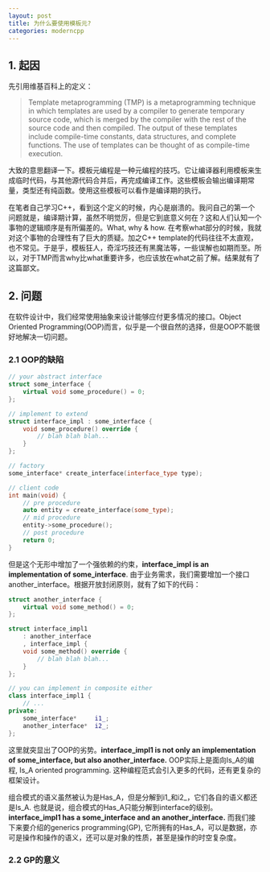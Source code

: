 ```yaml
---
layout: post
title: 为什么要使用模板元?
categories: moderncpp
---
```


## 1. 起因

先引用维基百科上的定义：
> Template metaprogramming (TMP) is a metaprogramming technique in which templates are used by a compiler to generate temporary source code, which is merged by the compiler with the rest of the source code and then compiled. The output of these templates include compile-time constants, data structures, and complete functions. The use of templates can be thought of as compile-time execution. 

大致的意思翻译一下。模板元编程是一种元编程的技巧。它让编译器利用模板来生成临时代码，与其他源代码合并后，再完成编译工作。这些模板会输出编译期常量，类型还有纯函数。使用这些模板可以看作是编译期的执行。

在笔者自己学习C++，看到这个定义的时候，内心是崩溃的。我问自己的第一个问题就是，编译期计算，虽然不明觉厉，但是它到底意义何在？这和人们认知一个事物的逻辑顺序是有所偏差的。What, why & how. 在考察what部分的时候，我就对这个事物的合理性有了巨大的质疑。加之C++ template的代码往往不太直观，也不常见。于是乎，模板狂人，奇淫巧技还有黑魔法等，一些误解也如期而至。所以，对于TMP而言why比what重要许多，也应该放在what之前了解。结果就有了这篇鄙文。

## 2. 问题
在软件设计中，我们经常使用抽象来设计能够应付更多情况的接口。Object Oriented Programming(OOP)而言，似乎是一个很自然的选择，但是OOP不能很好地解决一切问题。

### 2.1 OOP的缺陷 
```cpp
// your abstract interface
struct some_interface {
    virtual void some_procedure() = 0;
};

// implement to extend
struct interface_impl : some_interface {
    void some_procedure() override {
        // blah blah blah...
    }
};

// factory
some_interface* create_interface(interface_type type);

// client code
int main(void) {
    // pre procedure
    auto entity = create_interface(some_type);
    // mid procedure
    entity->some_procedure();
    // post procedure
    return 0;
}
```
但是这个无形中增加了一个强依赖的约束，**interface_impl is an implementation of some_interface**. 由于业务需求，我们需要增加一个接口another_interface。根据开放封闭原则，就有了如下的代码：
```cpp
struct another_interface {
    virtual void some_method() = 0;
};

struct interface_impl1 
    : another_interface
    , interface_impl {
    void some_method() override {
        // blah blah blah...
    }
};

// you can implement in composite either
class interface_impl1 {
    // ...
private:
    some_interface*     i1_;
    another_interface*  i2_;
};
```
这里就突显出了OOP的劣势。**interface_impl1 is not only an implementation of some_interface, but also another_interface.** OOP实际上是面向Is_A的编程, Is_A oriented programming. 这种编程范式会引入更多的代码，还有更复杂的框架设计。

组合模式的语义虽然被认为是Has_A，但是分解到i1_和i2_，它们各自的语义都还是Is_A. 也就是说，组合模式的Has_A只能分解到interface的级别。**interface_impl1 has a some_interface and an another_interface.** 而我们接下来要介绍的generics programming(GP), 它所拥有的Has_A，可以是数据，亦可是操作和操作的语义，还可以是对象的性质，甚至是操作的时空复杂度。

### 2.2 GP的意义
